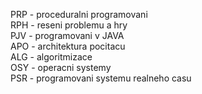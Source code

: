 PRP - proceduralni programovani<br />
RPH - reseni problemu a hry<br />
PJV - programovani v JAVA<br />
APO - architektura pocitacu<br />
ALG - algoritmizace<br />
OSY - operacni systemy<br />
PSR - programovani systemu realneho casu<br />
